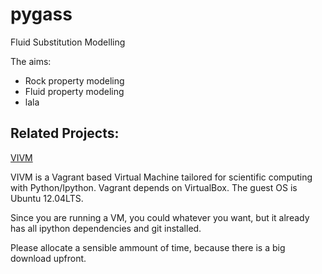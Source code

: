 pygass
======

Fluid Substitution Modelling

The aims:

- Rock property modeling
- Fluid property modeling
- lala

Related Projects:
---
[VIVM](http://github.com/paulomarcondes/vivm)

VIVM is a Vagrant based Virtual Machine tailored for scientific computing with Python/Ipython. Vagrant depends on VirtualBox. The guest OS is Ubuntu 12.04LTS.

Since you are running a VM, you could whatever you want, but it already has all ipython dependencies and git installed.

Please allocate a sensible ammount of time, because there is a big download upfront.
